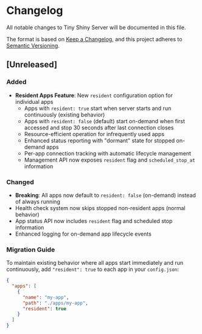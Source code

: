 # Changelog

All notable changes to Tiny Shiny Server will be documented in this file.

The format is based on [Keep a Changelog](https://keepachangelog.com/en/1.0.0/),
and this project adheres to [Semantic Versioning](https://semver.org/spec/v2.0.0.html).

## [Unreleased]

### Added
- **Resident Apps Feature**: New `resident` configuration option for individual apps
  - Apps with `resident: true` start when server starts and run continuously (existing behavior)
  - Apps with `resident: false` (default) start on-demand when first accessed and stop 30 seconds after last connection closes
  - Resource-efficient operation for infrequently used apps
  - Enhanced status reporting with "dormant" state for stopped on-demand apps
  - Per-app connection tracking with automatic lifecycle management
  - Management API now exposes `resident` flag and `scheduled_stop_at` information

### Changed
- **Breaking**: All apps now default to `resident: false` (on-demand) instead of always running
- Health check system now skips stopped non-resident apps (normal behavior)
- App status API now includes `resident` flag and scheduled stop information
- Enhanced logging for on-demand app lifecycle events

### Migration Guide
To maintain existing behavior where all apps start immediately and run continuously, add `"resident": true` to each app in your `config.json`:

```json
{
  "apps": [
    {
      "name": "my-app",
      "path": "./apps/my-app",
      "resident": true
    }
  ]
}
```